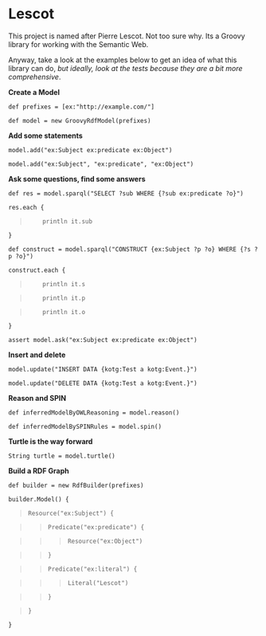 Lescot
======

This project is named after Pierre Lescot. Not too sure why. Its a Groovy library for working with the Semantic Web.

Anyway, take a look at the examples below to get an idea of what this library can do, *but ideally, look at the tests because they are a bit more comprehensive*.

**Create a Model**

`def prefixes = [ex:"http://example.com/"]`

`def model = new GroovyRdfModel(prefixes)`

**Add some statements**

`model.add("ex:Subject ex:predicate ex:Object")`

`model.add("ex:Subject", "ex:predicate", "ex:Object")`

**Ask some questions, find some answers**

`def res = model.sparql("SELECT ?sub WHERE {?sub ex:predicate ?o}")`

`res.each {`

>`    println it.sub`

`}`

`def construct = model.sparql("CONSTRUCT {ex:Subject ?p ?o} WHERE {?s ?p ?o}")`

`construct.each {`

>`    println it.s`

>`    println it.p`

>`    println it.o`

`}`

`assert model.ask("ex:Subject ex:predicate ex:Object")`

**Insert and delete**

`model.update("INSERT DATA {kotg:Test a kotg:Event.}")`

`model.update("DELETE DATA {kotg:Test a kotg:Event.}")`

**Reason and SPIN**

`def inferredModelByOWLReasoning = model.reason()`

`def inferredModelBySPINRules = model.spin()`

**Turtle is the way forward**

`String turtle = model.turtle()`

**Build a RDF Graph**

`def builder = new RdfBuilder(prefixes)`

`builder.Model() {`

> `Resource("ex:Subject") {`

>> `Predicate("ex:predicate") {`

>>>  `Resource("ex:Object")`
  
>>  `}`
				
>> `Predicate("ex:literal") {`
 
>>> `Literal("Lescot")`
 
>> `}`

> `}`

`}`
